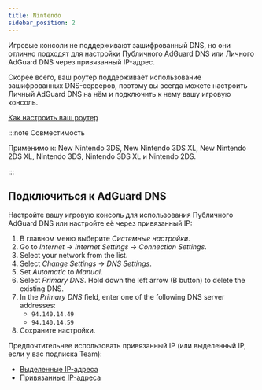 ```yaml
---
title: Nintendo
sidebar_position: 2
---
```


Игровые консоли не поддерживают зашифрованный DNS, но они отлично подходят для настройки Публичного AdGuard DNS или Личного AdGuard DNS через привязанный IP-адрес.

Скорее всего, ваш роутер поддерживает использование зашифрованных DNS-серверов, поэтому вы всегда можете настроить Личный AdGuard DNS на нём и подключить к нему вашу игровую консоль.

[Как настроить ваш роутер](/private-dns/connect-devices/routers/routers.md)

:::note Совместимость

Применимо к: New Nintendo 3DS, New Nintendo 3DS XL, New Nintendo 2DS XL, Nintendo 3DS, Nintendo 3DS XL и Nintendo 2DS.

:::

## Подключиться к AdGuard DNS

Настройте вашу игровую консоль для использования Публичного AdGuard DNS или настройте её через привязанный IP:

1. В главном меню выберите _Системные настройки_.
2. Go to _Internet_ → _Internet Settings_ → _Connection Settings_.
3. Select your network from the list.
4. Select _Change Settings_ → _DNS Settings_.
5. Set _Automatic_ to _Manual_.
6. Select _Primary DNS_. Hold down the left arrow (B button) to delete the existing DNS.
7. In the _Primary DNS_ field, enter one of the following DNS server addresses:
   - `94.140.14.49`
   - `94.140.14.59`
8. Сохраните настройки.

Предпочтительнее использовать привязанный IP (или выделенный IP, если у вас подписка Team):

- [Выделенные IP-адреса](/private-dns/connect-devices/other-options/dedicated-ip.md)
- [Привязанные IP-адреса](/private-dns/connect-devices/other-options/linked-ip.md)

